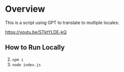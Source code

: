 # Overview

This is a script using GPT to translate to multiple locales:

https://youtu.be/STktYLDE-kQ

## How to Run Locally

2. `npm i`
3. `node index.js`
